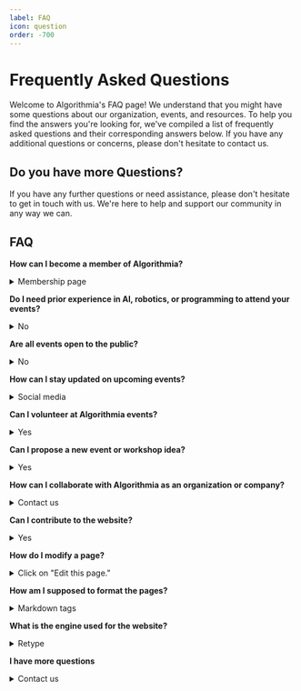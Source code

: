 ```yaml
---
label: FAQ
icon: question
order: -700
---
```

# Frequently Asked Questions
Welcome to Algorithmia's FAQ page! We understand that you might have some questions about our organization, events, and resources. To help you find the answers you're looking for, we've compiled a list of frequently asked questions and their corresponding answers below. If you have any additional questions or concerns, please don't hesitate to contact us.

## Do you have more Questions?
If you have any further questions or need assistance, please don't hesitate to get in touch with us. We're here to help and support our community in any way we can.

## FAQ

**How can I become a member of Algorithmia?**<p><details><summary>Membership page</summary>
    ```
    To become a member of Algorithmia, please visit our membership page and follow the instructions provided. You'll find information about membership benefits, fees, and the registration process.
    ```
    </details></p>


**Do I need prior experience in AI, robotics, or programming to attend your events?**<p><details><summary>No</summary>
    ```
    No, you don't need prior experience to attend most of our events. We organize events catering to various skill levels, including beginner-friendly workshops and introductory sessions. We believe in providing opportunities for everyone to learn and grow, regardless of their background.
    ```
    </details></p>


**Are all events open to the public?**<p><details><summary>No</summary>
    ```
    While most of our events are open to the public, some are exclusively for our members, such as the Lego Coding weekly sessions. However, we occasionally open these sessions to the public as a reach-out opportunity. Be sure to check the event details to determine whether an event is open to non-members.
    ```
    </details></p>


**How can I stay updated on upcoming events?**<p><details><summary>Social media</summary>
    ```
    To stay updated on our upcoming events, you can regularly visit our events page, follow us on social media, and subscribe to our newsletter. We make an effort to keep our community informed about our latest activities and opportunities.
    ```
    </details></p>


**Can I volunteer at Algorithmia events?**<p><details><summary>Yes</summary>
    ```
    Yes, we are always looking for enthusiastic volunteers to help us with our events. Your support can make a significant impact on the success of our initiatives. To express your interest in volunteering, please contact us, and we'll provide more information on how you can get involved.
    ```
    </details></p>


**Can I propose a new event or workshop idea?**<p><details><summary>Yes</summary>
    ```
    We welcome suggestions for new events, workshops, or collaborations. If you have an idea you'd like to propose, please reach out to us, and we'll be happy to discuss its feasibility and potential alignment with our organization's goals.
    ```
    </details></p>


**How can I collaborate with Algorithmia as an organization or company?**<p><details><summary>Contact us</summary>
    ```
    We are open to collaborating with other organizations, companies, or educational institutions to foster innovation and learning in the fields of AI, robotics, and computational thinking. If you're interested in partnering with us or exploring collaboration opportunities, please contact us to discuss further.
    ```
    </details></p>



**Can I contribute to the website?**<p><details><summary>Yes</summary>
    ```
    We greatly appreciate your interest in contributing to our website. The good news is that no specific coding skills are required; all you need to do is use Markdown tags to format your content.
    ```
    </details></p>

**How do I modify a page?** <p><details><summary>Click on "Edit this page."</summary>
    ```
    To modify a page, simply navigate to the page you'd like to edit and click on "Edit this page." Make your desired changes and then submit a request for the modifications to be applied.
    ```
    </details></p>


**How am I supposed to format the pages?**<p><details><summary>Markdown tags</summary>
    ```
    For detailed information on formatting pages, please visit our formatting page.
    ```
    </details></p>


**What is the engine used for the website?**<p><details><summary>Retype</summary>
    ```
    Our website is powered by Retype, a user-friendly platform that enables us to create and manage our content efficiently.
    ```
    </details></p>

**I have more questions**<p><details><summary>Contact us</summary>
    ```
    If you have any further questions get in touch with us. We're here to help and support our community in any way we can.
    ```
    </details></p>





